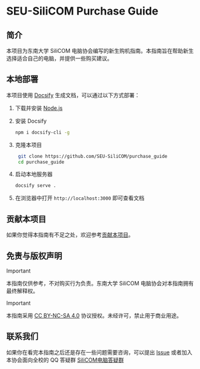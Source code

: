 # SEU-SiliCOM Purchase Guide

## 简介

本项目为东南大学 SiliCOM 电脑协会编写的新生购机指南。本指南旨在帮助新生选择适合自己的电脑，并提供一些购买建议。

## 本地部署

本项目使用 [Docsify](https://docsify.js.org/) 生成文档，可以通过以下方式部署：

1. 下载并安装 [Node.js](https://nodejs.org/zh-cn)
2. 安装 Docsify

    ```bash
    npm i docsify-cli -g
    ```

3. 克隆本项目

   ```bash
    git clone https://github.com/SEU-SiliCOM/purchase_guide
    cd purchase_guide
    ```

4. 启动本地服务器

    ```bash
    docsify serve .
    ```

5. 在浏览器中打开 `http://localhost:3000` 即可查看文档

## 贡献本项目

如果你觉得本指南有不足之处，欢迎参考[贡献本项目](_contribute.md)。

## 免责与版权声明

> [!IMPORTANT]
> 本指南仅供参考，不对购买行为负责。东南大学 SiliCOM 电脑协会对本指南拥有最终解释权。

> [!IMPORTANT]
> 本指南采用 [CC BY-NC-SA 4.0](https://creativecommons.org/licenses/by-nc-sa/4.0/deed.en) 协议授权。未经许可，禁止用于商业用途。

## 联系我们

如果你在看完本指南之后还是存在一些问题需要咨询，可以提出 [Issue](https://github.com/SEU-SiliCOM/purchase_guide/issues/new?assignees=&labels=question&projects=&template=issue-template-discuss.yml&title=%5BDiscuss%5D%3A+) 或者加入本协会面向全校的 QQ 答疑群 [SiliCOM电脑答疑群](https://qm.qq.com/q/4TD2KD7k2k)
